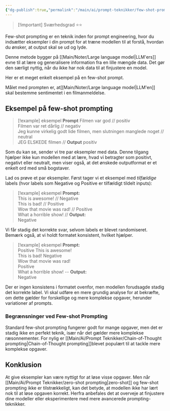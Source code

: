 ```yaml
---
{"dg-publish":true,"permalink":"/main/ai/prompt-teknikker/few-shot-prompting/","tags":["⭐⭐"],"dgHomeLink":"false","dgShowBacklinks":"false","dgShowFileTree":"false","dgEnableSearch":"false","created":"2024-12-02T11:57:03.978+01:00"}
---
```


> [!important] Sværhedsgrad
> ⭐⭐


Few-shot prompting er en teknik inden for prompt engineering, hvor du indsætter eksempler i din prompt for at træne modellen til at forstå, hvordan du ønsker, at output skal se ud og lyde.

Denne metode bygger på [[Main/Noter/Large language model\|LLM'ers]] evne til at lære og generalisere information fra en lille mængde data. Det gør den særligt nyttig, når du ikke har nok data til at finjustere en model.

Her er et meget enkelt eksempel på en few-shot prompt.

Målet med prompten er, at[[Main/Noter/Large language model\|LLM'en]] skal bestemme sentimentet i en filmanmeldelse.

## Eksempel på few-shot prompting
> [!example] eksempel
> **Prompt**
Filmen var god // positiv  
Filmen var ret dårlig // negativ  
Jeg kunne virkelig godt lide filmen, men slutningen manglede noget // neutral  
JEG ELSKEDE filmen //
> **Output**
> positiv

Som du kan se, sender vi tre par eksempler med data. Denne tilgang hjælper ikke kun modellen med at lære, hvad vi betragter som positivt, negativt eller neutralt, men viser også, at det ønskede outputformat er et enkelt ord med små bogstaver.

Lad os prøve et par eksempler. Først tager vi et eksempel med *tilfældige* labels (hvor labels som Negative og Positive er tilfældigt tildelt inputs):
> [!example] eksempel
**Prompt:**  
This is awesome! // Negative  
This is bad! // Positive  
Wow that movie was rad! // Positive  
What a horrible show! //
**Output:**  
Negative

Vi får stadig det korrekte svar, selvom labels er blevet randomiseret. Bemærk også, at vi holdt formatet konsistent, hvilket hjælper.

> [!example] eksempel
**Prompt:**  
Positive This is awesome!  
This is bad! Negative  
Wow that movie was rad!  
Positive  
What a horrible show! --
**Output:**  
Negative

Der er ingen konsistens i formatet ovenfor, men modellen forudsagde stadig det korrekte label. Vi skal udføre en mere grundig analyse for at bekræfte, om dette gælder for forskellige og mere komplekse opgaver, herunder variationer af prompts.
### Begrænsninger ved Few-shot Prompting
Standard few-shot prompting fungerer godt for mange opgaver, men det er stadig ikke en perfekt teknik, især når det gælder mere komplekse ræsonnementer. 
For nylig er [[Main/Ai/Prompt Teknikker/Chain-of-Thought prompting\|Chain-of-Thought prompting]]blevet populært til at tackle mere komplekse opgaver.

## Konklusion
At give eksempler kan være nyttigt for at løse visse opgaver. Men når [[Main/Ai/Prompt Teknikker/zero-shot prompting\|zero-shot]] og few-shot prompting ikke er tilstrækkeligt, kan det betyde, at modellen ikke har lært nok til at løse opgaven korrekt. Herfra anbefales det at overveje at finjustere dine modeller eller eksperimentere med mere avancerede prompting-teknikker.